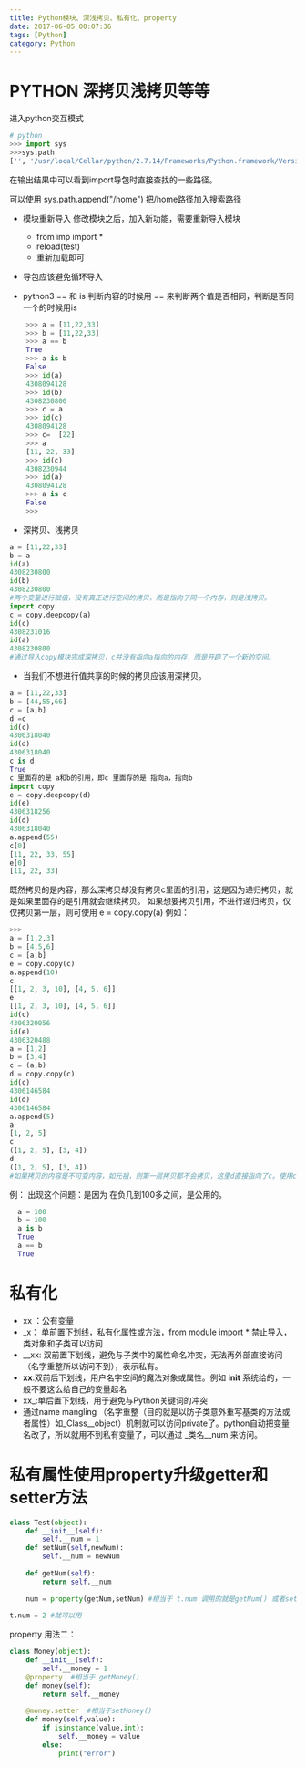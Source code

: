 ```yaml
---
title: Python模块、深浅拷贝、私有化、property
date: 2017-06-05 00:07:36
tags: [Python]
category: Python
---
```


# PYTHON 深拷贝浅拷贝等等

进入python交互模式



```  python 
# python 
>>> import sys
>>>sys.path
['', '/usr/local/Cellar/python/2.7.14/Frameworks/Python.framework/Versions/2.7/lib/python27.zip',...]
```

<!-- more -->


在输出结果中可以看到import导包时直接查找的一些路径。


可以使用 sys.path.append("/home")  把/home路径加入搜索路径

* 模块重新导入 
    修改模块之后，加入新功能，需要重新导入模块
    * from imp import *
    * reload(test)
    * 重新加载即可

* 导包应该避免循环导入
* python3 == 和 is  判断内容的时候用 == 来判断两个值是否相同，判断是否同一个的时候用is
```python
    >>> a = [11,22,33]
    >>> b = [11,22,33]
    >>> a == b
    True
    >>> a is b
    False
    >>> id(a)
    4308094128
    >>> id(b)
    4308230800
    >>> c = a
    >>> id(c)
    4308094128
    >>> c=  [22]
    >>> a
    [11, 22, 33]
    >>> id(c)
    4308230944
    >>> id(a)
    4308094128
    >>> a is c
    False
    >>>
```

* 深拷贝、浅拷贝




~~~python
a = [11,22,33]
b = a
id(a)
4308230800
id(b)
4308230800
#两个变量进行赋值，没有真正进行空间的拷贝，而是指向了同一个内存，则是浅拷贝。
import copy
c = copy.deepcopy(a)
id(c)
4308231016
id(a)
4308230800
#通过导入copy模块完成深拷贝，c并没有指向a指向的内存，而是开辟了一个新的空间。
~~~

* 当我们不想进行值共享的时候的拷贝应该用深拷贝。



~~~python
a = [11,22,33]
b = [44,55,66]
c = [a,b]
d =c
id(c)
4306318040
id(d)
4306318040
c is d
True
c 里面存的是 a和b的引用，即c 里面存的是 指向a，指向b
import copy
e = copy.deepcopy(d)
id(e)
4306318256
id(d)
4306318040
a.append(55)
c[0]
[11, 22, 33, 55]
e[0]
[11, 22, 33]
~~~



既然拷贝的是内容，那么深拷贝却没有拷贝c里面的引用，这是因为递归拷贝，就是如果里面存的是引用就会继续拷贝。
如果想要拷贝引用，不进行递归拷贝，仅仅拷贝第一层，则可使用  e = copy.copy(a)
例如：



~~~python
>>>
a = [1,2,3]
b = [4,5,6]
c = [a,b]
e = copy.copy(c)
a.append(10)
c
[[1, 2, 3, 10], [4, 5, 6]]
e
[[1, 2, 3, 10], [4, 5, 6]]
id(c)
4306320056
id(e)
4306320488
a = [1,2]
b = [3,4]
c = (a,b)
d = copy.copy(c)
id(c)
4306146584
id(d)
4306146584
a.append(5)
a
[1, 2, 5]
c
([1, 2, 5], [3, 4])
d
([1, 2, 5], [3, 4])
#如果拷贝的内容是不可变内容，如元祖，则第一层拷贝都不会拷贝，这里d直接指向了c。使用copy模块的copy功能的时候，它会根据当前拷贝的数据类型是可变类型还是不可便类型有不同的处理方式。
~~~



例： 出现这个问题：是因为 在负几到100多之间，是公用的。



~~~python
  a = 100
  b = 100
  a is b
  True
  a == b
  True
~~~



# 私有化

* xx ：公有变量
* _x： 单前置下划线，私有化属性或方法，from module import * 禁止导入，类对象和子类可以访问
* __xx: 双前置下划线，避免与子类中的属性命名冲突，无法再外部直接访问（名字重整所以访问不到），表示私有。
* __xx__:双前后下划线，用户名字空间的魔法对象或属性。例如 __init__ 系统给的，一般不要这么给自己的变量起名
* xx_:单后置下划线，用于避免与Python关键词的冲突
* 通过name mangling （名字重整（目的就是以防子类意外重写基类的方法或者属性）如_Class__object）机制就可以访问private了。python自动把变量名改了，所以就用不到私有变量了，可以通过 _类名__num 来访问。




# 私有属性使用property升级getter和setter方法
~~~ python
class Test(object):
    def __init__(self):
        self.__num = 1
    def setNum(self,newNum):
        self.__num = newNum
        
    def getNum(self):
        return self.__num
        
    num = property(getNum,setNum) #相当于 t.num 调用的就是getNum() 或者setNum()
    
t.num = 2 #就可以用
~~~

property 用法二：

~~~python
class Money(object):
    def __init__(self):
        self.__money = 1
    @property  #相当于 getMoney()
    def money(self):
        return self.__money
    
    @money.setter  #相当于setMoney()
    def money(self,value):
        if isinstance(value,int):
            self.__money = value
        else:
            print("error")
~~~
